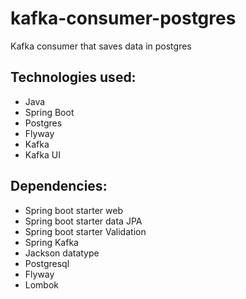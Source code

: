 # kafka-consumer-postgres
Kafka consumer that saves data in postgres

## Technologies used:
- Java
- Spring Boot
- Postgres
- Flyway
- Kafka
- Kafka UI

## Dependencies:
- Spring boot starter web
- Spring boot starter data JPA
- Spring boot starter Validation
- Spring Kafka
- Jackson datatype
- Postgresql
- Flyway
- Lombok